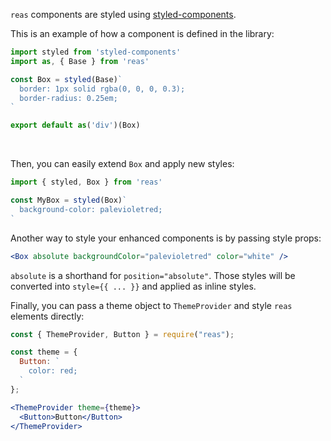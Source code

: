 `reas` components are styled using [styled-components](https://www.styled-components.com).

This is an example of how a component is defined in the library:
```jsx static
import styled from 'styled-components'
import as, { Base } from 'reas'

const Box = styled(Base)`
  border: 1px solid rgba(0, 0, 0, 0.3);
  border-radius: 0.25em;
`

export default as('div')(Box)
```

<br />

Then, you can easily extend `Box` and apply new styles:
```jsx static
import { styled, Box } from 'reas'

const MyBox = styled(Box)`
  background-color: palevioletred;
`
```

Another way to style your enhanced components is by passing style props:
```jsx static
<Box absolute backgroundColor="palevioletred" color="white" />
```

`absolute` is a shorthand for `position="absolute"`. Those styles will be converted into `style={{ ... }}` and applied as inline styles.

Finally, you can pass a theme object to `ThemeProvider` and style `reas` elements directly:

```jsx
const { ThemeProvider, Button } = require("reas");

const theme = {
  Button: `
    color: red;
  `
};

<ThemeProvider theme={theme}>
  <Button>Button</Button>
</ThemeProvider>
```